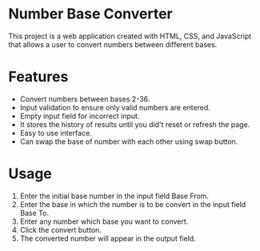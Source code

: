 # Number Base Converter
This project is a web application created with HTML, CSS, and JavaScript that allows a user to convert numbers between different bases.

# Features
- Convert numbers between bases 2-36.
- Input validation to ensure only valid numbers are entered.
- Empty input field for incorrect input.
- It stores the history of results until you did't reset or refresh the page.
- Easy to use interface.
- Can swap the base of number with each other using swap button.

# Usage
1. Enter the initial base number in the input field Base From.
2. Enter the base in which the number is to be convert in the input field Base To.
3. Enter any number which base you want to convert.
4. Click the convert button.
5. The converted number will appear in the output field.

